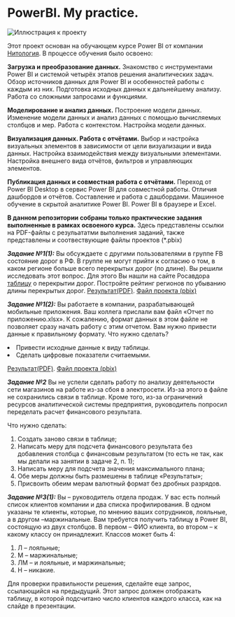 # PowerBI. My practice.
![Иллюстрация к проекту](https://github.com/Kochurovskyi/PowerBI-practice/blob/master/other%20data/power-BI.png)


Этот проект основан на обучающем курсе Power BI от компании [Нитология](https://netology.ru/programs/power-bi#/).
В процессе обучения было освоено:

**Загрузка и преобразование данных.**
Знакомство с инструментами Power BI и системой четырёх этапов решения аналитических задач. Обзор источников данных для Power BI и особенностей работы с каждым из них. Подготовка исходных данных к дальнейшему анализу. Работа со сложными запросами и функциями.

**Моделирование и анализ данных.**
Построение модели данных. Изменение модели данных и анализ данных с помощью вычисляемых столбцов и мер. Работа с контекстом. Настройка модели данных.

**Визуализация данных. Работа с отчётами.**
Выбор и настройка визуальных элементов в зависимости от цели визуализации и вида данных. Настройка взаимодействия между визуальными элементами. Настройка внешнего вида отчётов, фильтров и управляющих элементов.

**Публикация данных и совместная работа с отчётами.**
Переход от Power BI Desktop в сервис Power BI для совместной работы. Отличия дашбордов и отчётов. Составление и работа с дашбордами. Машинное обучение в cкрытой аналитике Power BI. Power BI в браузере и Excel.

**В данном репозитории собраны только практические задания выполненные в рамках освоеного курса.**
Здесь представлены ссылки на PDF-файлы с резульататми выполнения заданий, также представлены и соотвествующие файлы проектов (*.pbix)

***Задание №1(1):***
Вы обсуждаете с другими пользователями в группе FB состояние дорог в РФ. В группе не могут прийти к согласию о том, в каком регионе больше всего перекрытых дорог (по длине). Вы решили исследовать этот вопрос. Для этого Вы нашли на сайте Росавдора  [таблицу](http://rosavtodor.ru/opendata/7717509757-vremogran/data-2018-01-20T00-00-structure-2018-01-20T00-00.csv) о перекрытии дорог. 
Постройте рейтинг регионов по убыванию длины перекрытых дорог.
[Результат(PDF)](https://github.com/Kochurovskyi/PowerBI-practice/blob/master/HW1(1)%20(Roads)1.pdf). [Файл проекта (pbix)](https://github.com/Kochurovskyi/PowerBI-practice/blob/master/HW1(1)%20(Roads).pbix)

***Задание №1(2):***
Вы работаете в компании, разрабатывающей мобильные приложения. Ваш коллега прислали вам файл «Отчет по приложению.xlsx». К сожалению, формат данных в этом файле не позволяет сразу начать работу с этим отчетом. Вам нужно привести данные к правильному формату.
Что нужно сделать?
<li> Привести исходные данные к виду таблицы.</li>
<li> Сделать цифровые показатели считаемыми.</li>

[Результат(PDF)](https://github.com/Kochurovskyi/PowerBI-practice/blob/master/HW1-2%20(App).pdf). [Файл проекта (pbix)](https://github.com/Kochurovskyi/PowerBI-practice/blob/master/HW1-2%20(App).pbix)

***Задание №2***
Вы не успели сделать работу по анализу деятельности сети магазинов на работе из-за сбоя в электросети. Из-за этого в файле не сохранились связи в таблице. Кроме того, из-за ограничений ресурсов аналитической системы предприятия, руководитель попросил переделать расчет финансового результата.

Что нужно сделать:
1. Создать заново связи в таблице;
2. Написать меру для подсчета финансового результата без добавления столбца с финансовым результатом (то есть не так, как мы делали на занятии в задаче 2, п. 1);
3. Написать меру для подсчета значения максимального плана;
4. Обе меры должны быть размешены в таблице «Результаты»;
5. Присвоить обеим мерам валютный формат без дробных разрядов.


***Задание №3(1):***
Вы – руководитель отдела продаж. У вас есть полный список клиентов компании и два списка профилирования. В одном указаны те клиенты, которые, по мнению ваших сотрудников, лояльные, а в другом –маржинальные. Вам требуется получить таблицу в Power BI, состоящую из двух столбцов. В первом – ФИО клиента, во втором – к какому классу он принадлежит. Классов может быть 4: 
1. Л – лояльные;
2. М – маржинальные;
3. ЛМ – и лояльные, и маржинальные;
4. Н – никакие.

Для проверки правильности решения, сделайте еще запрос, ссылающийся на предыдущий. Этот запрос должен отображать таблицу, в которой подсчитано число клиентов каждого класса, как на слайде в презентации.
